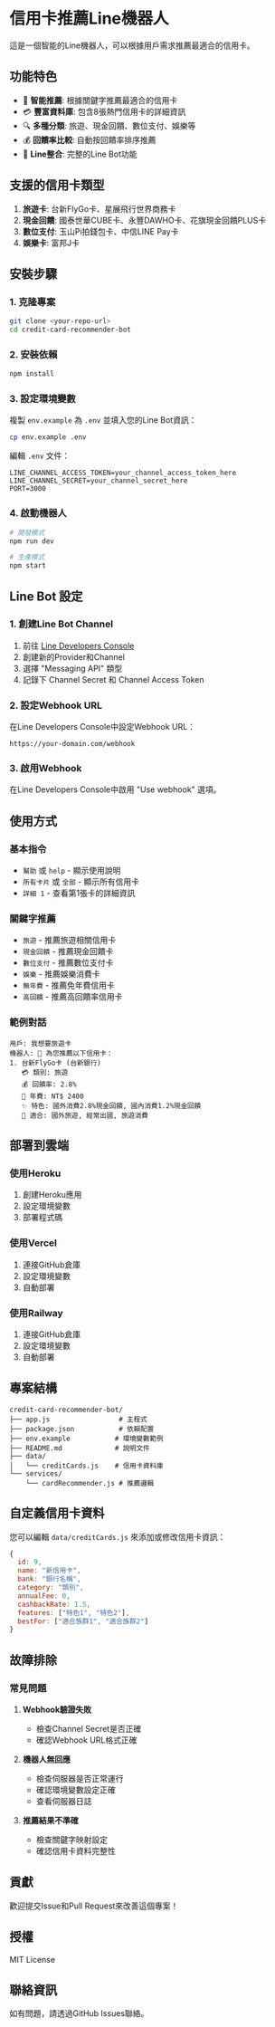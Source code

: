 # 信用卡推薦Line機器人

這是一個智能的Line機器人，可以根據用戶需求推薦最適合的信用卡。

## 功能特色

- 🎯 **智能推薦**: 根據關鍵字推薦最適合的信用卡
- 💳 **豐富資料庫**: 包含8張熱門信用卡的詳細資訊
- 🔍 **多種分類**: 旅遊、現金回饋、數位支付、娛樂等
- 💰 **回饋率比較**: 自動按回饋率排序推薦
- 📱 **Line整合**: 完整的Line Bot功能

## 支援的信用卡類型

1. **旅遊卡**: 台新FlyGo卡、星展飛行世界商務卡
2. **現金回饋**: 國泰世華CUBE卡、永豐DAWHO卡、花旗現金回饋PLUS卡
3. **數位支付**: 玉山Pi拍錢包卡、中信LINE Pay卡
4. **娛樂卡**: 富邦J卡

## 安裝步驟

### 1. 克隆專案
```bash
git clone <your-repo-url>
cd credit-card-recommender-bot
```

### 2. 安裝依賴
```bash
npm install
```

### 3. 設定環境變數
複製 `env.example` 為 `.env` 並填入您的Line Bot資訊：
```bash
cp env.example .env
```

編輯 `.env` 文件：
```env
LINE_CHANNEL_ACCESS_TOKEN=your_channel_access_token_here
LINE_CHANNEL_SECRET=your_channel_secret_here
PORT=3000
```

### 4. 啟動機器人
```bash
# 開發模式
npm run dev

# 生產模式
npm start
```

## Line Bot 設定

### 1. 創建Line Bot Channel
1. 前往 [Line Developers Console](https://developers.line.biz/)
2. 創建新的Provider和Channel
3. 選擇 "Messaging API" 類型
4. 記錄下 Channel Secret 和 Channel Access Token

### 2. 設定Webhook URL
在Line Developers Console中設定Webhook URL：
```
https://your-domain.com/webhook
```

### 3. 啟用Webhook
在Line Developers Console中啟用 "Use webhook" 選項。

## 使用方式

### 基本指令
- `幫助` 或 `help` - 顯示使用說明
- `所有卡片` 或 `全部` - 顯示所有信用卡
- `詳細 1` - 查看第1張卡的詳細資訊

### 關鍵字推薦
- `旅遊` - 推薦旅遊相關信用卡
- `現金回饋` - 推薦現金回饋卡
- `數位支付` - 推薦數位支付卡
- `娛樂` - 推薦娛樂消費卡
- `無年費` - 推薦免年費信用卡
- `高回饋` - 推薦高回饋率信用卡

### 範例對話
```
用戶: 我想要旅遊卡
機器人: 🎯 為您推薦以下信用卡：
1. 台新FlyGo卡 (台新銀行)
   💳 類別: 旅遊
   💰 回饋率: 2.8%
   💸 年費: NT$ 2400
   ✨ 特色: 國外消費2.8%現金回饋, 國內消費1.2%現金回饋
   🎯 適合: 國外旅遊, 經常出國, 旅遊消費
```

## 部署到雲端

### 使用Heroku
1. 創建Heroku應用
2. 設定環境變數
3. 部署程式碼

### 使用Vercel
1. 連接GitHub倉庫
2. 設定環境變數
3. 自動部署

### 使用Railway
1. 連接GitHub倉庫
2. 設定環境變數
3. 自動部署

## 專案結構

```
credit-card-recommender-bot/
├── app.js                 # 主程式
├── package.json           # 依賴配置
├── env.example           # 環境變數範例
├── README.md             # 說明文件
├── data/
│   └── creditCards.js    # 信用卡資料庫
└── services/
    └── cardRecommender.js # 推薦邏輯
```

## 自定義信用卡資料

您可以編輯 `data/creditCards.js` 來添加或修改信用卡資訊：

```javascript
{
  id: 9,
  name: "新信用卡",
  bank: "銀行名稱",
  category: "類別",
  annualFee: 0,
  cashbackRate: 1.5,
  features: ["特色1", "特色2"],
  bestFor: ["適合族群1", "適合族群2"]
}
```

## 故障排除

### 常見問題

1. **Webhook驗證失敗**
   - 檢查Channel Secret是否正確
   - 確認Webhook URL格式正確

2. **機器人無回應**
   - 檢查伺服器是否正常運行
   - 確認環境變數設定正確
   - 查看伺服器日誌

3. **推薦結果不準確**
   - 檢查關鍵字映射設定
   - 確認信用卡資料完整性

## 貢獻

歡迎提交Issue和Pull Request來改善這個專案！

## 授權

MIT License

## 聯絡資訊

如有問題，請透過GitHub Issues聯絡。 